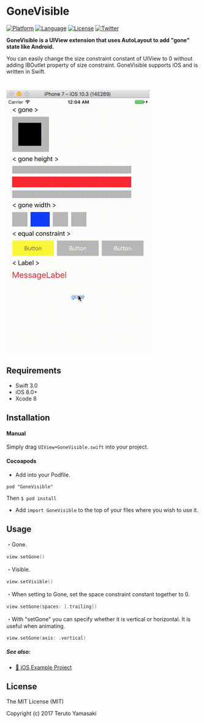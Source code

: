 # GoneVisible

[![Platform](http://img.shields.io/badge/platform-ios-blue.svg?style=flat
)](https://developer.apple.com/iphone/index.action)
[![Language](http://img.shields.io/badge/language-swift-brightgreen.svg?style=flat
)](https://developer.apple.com/swift)
[![License](http://img.shields.io/badge/license-MIT-lightgrey.svg?style=flat
)](http://mit-license.org)
[![Twitter](https://img.shields.io/badge/twitter-@snoozelag-blue.svg?style=flat)](http://twitter.com/snoozelag)

**GoneVisible is a UIView extension that uses AutoLayout to add "gone" state like Android.**  

You can easily change the size constraint constant of UIView to 0 without adding IBOutlet property of size constraint. GoneVisible supports iOS and is written in Swift.  
　  
　  
![](demo.gif)

## Requirements ##
* Swift 3.0
* iOS 8.0+
* Xcode 8

## Installation ##
#### Manual ####
Simply drag `UIView+GoneVisible.swift` into your project.

#### Cocoapods ####
- Add into your Podfile.

```:Podfile
pod "GoneVisible"
```

Then `$ pod install`
- Add `import GoneVisible` to the top of your files where you wish to use it.

## Usage ##

・Gone.
```swift
view.setGone()
```

・Visible.
```swift
view.setVisible()
```

・When setting to Gone, set the space constraint constant together to 0.
```swift
view.setGone(spaces: [.trailing])
```

・With "setGone" you can specify whether it is vertical or horizontal. It is useful when animating.
```swift
view.setGone(axis: .vertical)
```

##### See also:  
- [:link: iOS Example Project](https://github.com/terutoyamasaki/GoneVisible/tree/master/Example/GoneVisibleExample)

## License ##

The MIT License (MIT)

Copyright (c) 2017 Teruto Yamasaki
